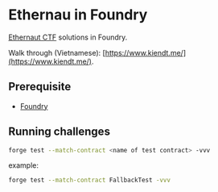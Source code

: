 # Ethernau in Foundry

[Ethernaut CTF](https://ethernaut.openzeppelin.com/) solutions in Foundry.

Walk through (Vietnamese): [https://www.kiendt.me/](https://www.kiendt.me/).

## Prerequisite

- [Foundry](https://github.com/foundry-rs/foundry)

## Running challenges

```bash
forge test --match-contract <name of test contract> -vvv
```

example:

```bash
forge test --match-contract FallbackTest -vvv
```
